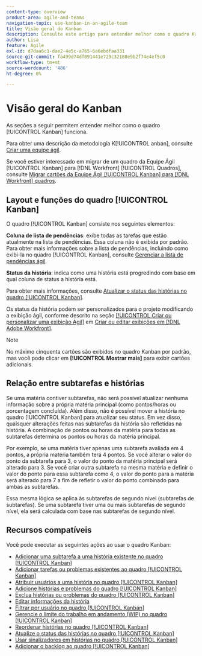 ```yaml
---
content-type: overview
product-area: agile-and-teams
navigation-topic: use-kanban-in-an-agile-team
title: Visão geral do Kanban
description: Consulte este artigo para entender melhor como o quadro Kanban funciona.
author: Lisa
feature: Agile
exl-id: d7daa6c1-dae2-4e5c-a765-6a6ebdfaa331
source-git-commit: fa499d74df891441e729c32188e9b2f74e4ef5c0
workflow-type: tm+mt
source-wordcount: '486'
ht-degree: 0%

---
```


# Visão geral do Kanban

<!-- Audited: 01/2024 -->

As seções a seguir permitem entender melhor como o quadro [!UICONTROL Kanban] funciona.

Para obter uma descrição da metodologia K[!UICONTROL anban], consulte [Criar uma equipe ágil](/help/quicksilver/agile/get-started-with-agile-in-workfront/create-an-agile-team.md).

Se você estiver interessado em migrar de um quadro da Equipe Ágil [!UICONTROL Kanban] para [!DNL Workfront] [!UICONTROL Quadros], consulte [Migrar cartões da Equipe Ágil [!UICONTROL Kanban] para  [!DNL Workfront] quadros](/help/quicksilver/agile/use-boards-agile-planning-tools/migrate-kanban-cards-to-boards.md).

## Layout e funções do quadro [!UICONTROL Kanban]

O quadro [!UICONTROL Kanban] consiste nos seguintes elementos:

**Coluna de lista de pendências**: exibe todas as tarefas que estão atualmente na lista de pendências. Essa coluna não é exibida por padrão. Para obter mais informações sobre a lista de pendências, incluindo como exibi-la no quadro [!UICONTROL Kanban], consulte [Gerenciar a lista de pendências ágil](../../agile/work-in-an-agile-environment/manage-the-agile-backlog.md).

**Status da história**: indica como uma história está progredindo com base em qual coluna de status a história está.

Para obter mais informações, consulte [Atualizar o status das histórias no quadro [!UICONTROL Kanban]](../../agile/use-kanban-in-an-agile-team/update-the-status-of-stories.md).

Os status da história podem ser personalizados para o projeto modificando a exibição ágil, conforme descrito na seção [[!UICONTROL Criar ou personalizar uma exibição Ágil]](/help/quicksilver/reports-and-dashboards/reports/reporting-elements/create-edit-views.md#create-or-customize-an-agile-view) em [Criar ou editar exibições em [!DNL Adobe Workfront]](/help/quicksilver/reports-and-dashboards/reports/reporting-elements/create-edit-views.md).

>[!NOTE]
>
>No máximo cinquenta cartões são exibidos no quadro Kanban por padrão, mas você pode clicar em **[!UICONTROL Mostrar mais]** para exibir cartões adicionais.

## Relação entre subtarefas e histórias

Se uma matéria contiver subtarefas, não será possível atualizar nenhuma informação sobre a própria matéria principal (como pontos/horas ou porcentagem concluída). Além disso, não é possível mover a história no quadro [!UICONTROL Kanban] para atualizar seu status. Em vez disso, quaisquer alterações feitas nas subtarefas da história são refletidas na história. A combinação de pontos ou horas da matéria para todas as subtarefas determina os pontos ou horas da matéria principal.

Por exemplo, se uma matéria tiver apenas uma subtarefa avaliada em 4 pontos, a própria matéria também terá 4 pontos. Se você alterar o valor do ponto da subtarefa para 3, o valor do ponto da matéria principal será alterado para 3. Se você criar outra subtarefa na mesma matéria e definir o valor do ponto para essa subtarefa como 4, o valor do ponto para a matéria será alterado para 7 a fim de refletir o valor do ponto combinado para ambas as subtarefas.

Essa mesma lógica se aplica às subtarefas de segundo nível (subtarefas de subtarefas). Se uma subtarefa tiver uma ou mais subtarefas de segundo nível, ela será calculada com base nas subtarefas de segundo nível.

## Recursos compatíveis

Você pode executar as seguintes ações ao usar o quadro Kanban:

* [Adicionar uma subtarefa a uma história existente no quadro [!UICONTROL Kanban]](../../agile/use-kanban-in-an-agile-team/add-a-subtask-to-an-existing-story.md)
* [Adicionar tarefas ou problemas existentes ao quadro [!UICONTROL Kanban]](../../agile/use-kanban-in-an-agile-team/add-existing-tasks-or-issues-to-the-kanban-board.md)
* [Atribuir usuários a uma história no quadro [!UICONTROL Kanban]](../../agile/use-kanban-in-an-agile-team/assign-users-to-a-story.md)
* [Adicione histórias e problemas do quadro [!UICONTROL Kanban]](../../agile/use-kanban-in-an-agile-team/add-story-from-kanban-board.md)
* [Exclua histórias ou problemas do quadro [!UICONTROL Kanban]](../../agile/use-kanban-in-an-agile-team/delete-story-from-kanban-board.md)
* [Editar informações da história](../../agile/use-kanban-in-an-agile-team/edit-story-information.md)
* [Filtrar por usuário no quadro [!UICONTROL Kanban]](../../agile/use-kanban-in-an-agile-team/filter-by-user.md)
* [Gerencie o limite do trabalho em andamento (WIP) no quadro [!UICONTROL Kanban]](../../agile/use-kanban-in-an-agile-team/work-in-progress-limit-on-the-kanban-board.md)
* [Reordenar histórias no quadro [!UICONTROL Kanban]](../../agile/use-kanban-in-an-agile-team/reorder-stories-on-the-kanban-board.md)
* [Atualize o status das histórias no quadro [!UICONTROL Kanban]](../../agile/use-kanban-in-an-agile-team/update-the-status-of-stories.md)
* [Usar sinalizadores em histórias no quadro [!UICONTROL Kanban]](../../agile/use-kanban-in-an-agile-team/use-flags-on-stories.md)
* [Adicionar o backlog ao quadro [!UICONTROL Kanban]](../../agile/use-kanban-in-an-agile-team/view-the-backlog-on-the-kanban-board.md)
